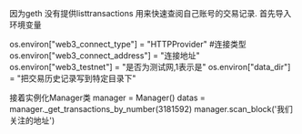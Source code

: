 因为geth 没有提供listtransactions 用来快速查阅自己账号的交易记录.
首先导入环境变量

os.environ["web3_connect_type"] = "HTTPProvider" #连接类型
os.environ["web3_connect_address"] = "连接地址"
os.environ["web3_testnet"] = "是否为测试网,1表示是"
os.environ["data_dir"] = "把交易历史记录写到特定目录下"

接着实例化Manager类
manager = Manager()
datas = manager._get_transactions_by_number(3181592)
manager.scan_block('我们关注的地址')






